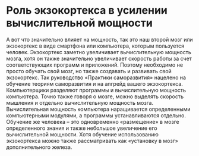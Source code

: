 # Роль экзокортекса в усилении вычислительной мощности

А вот что значительно влияет на мощность, так это наш второй мозг или экзокортекс в виде смартфона или компьютера, которым пользуется человек. Экзокортекс заметно увеличивает вычислительную мощность мозга, хотя он также значительно увеличивает скорость работы за счет соответствующих программ и приложений. Поэтому необходимо не просто обучать свой мозг, но также создавать и развивать свой экзокортекс. Так руководство «Практики саморазвития» нацелено на обучение теориям саморазвития и на апгрейд вашего экзокортекса.  
Компьютерщики разделяют программы и вычислительную мощность компьютера. Точно также говоря о мозге, можно выделять скорость мышления и отдельно вычислительную мощность мозга. Вычислительная мощность компьютера наращивается определенными компьютерными модулями, а программы устанавливаются отдельно. Обучение же человека – это одновременно «размещение» в мозге определенного знания и также небольшое увеличение его вычислительной мощности. Хотя обучение использованию экзокортекса можно также рассматривать как «установку в мозг» дополнительного железа.

